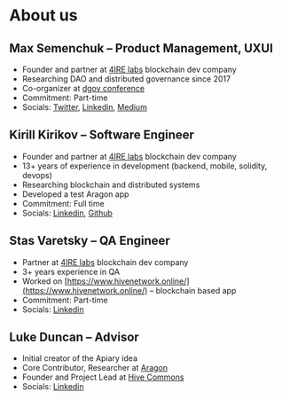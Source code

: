 # About us

## Max Semenchuk – Product Management, UXUI

* Founder and partner at [4IRE labs](https://4irelabs.com/) blockchain dev company
* Researching DAO and distributed governance since 2017
* Co-organizer at [dgov conference](https://dgov.earth/)
* Commitment: Part-time
* Socials: [Twitter](https://twitter.com/maxsemenchuk), [Linkedin](https://www.linkedin.com/in/maxsemenchuk/), [Medium](https://medium.com/@maxsemenchuk)

## Kirill Kirikov – Software Engineer

* Founder and partner at [4IRE labs](https://4irelabs.com/) blockchain dev company
* 13+ years of experience in development \(backend, mobile, solidity, devops\) 
* Researching blockchain and distributed systems
* Developed a test Aragon app
* Commitment: Full time
* Socials: [Linkedin](https://www.linkedin.com/in/kirill-kirikov-96507425/), [Github](https://github.com/KiriKiri)

## Stas Varetsky – QA Engineer

* Partner at [4IRE labs](https://4irelabs.com/) blockchain dev company
* 3+ years experience in QA
* Worked on [https://www.hivenetwork.online/](https://www.hivenetwork.online/) – blockchain based app
* Commitment: Part-time
* Socials: [Linkedin](https://www.linkedin.com/in/stanislav-varetsky-987677106/)

## Luke Duncan – Advisor

* Initial creator of the Apiary idea
* Core Contributor, Researcher at [Aragon](https://aragon.org/)
* Founder and Project Lead at [Hive Commons](http://1hive.org/)
* Socials: [Linkedin](https://www.linkedin.com/in/lukasduncan/)

